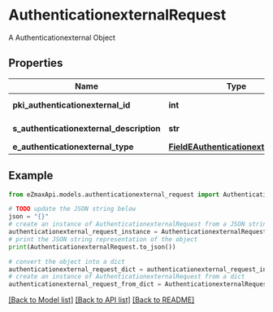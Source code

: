 # AuthenticationexternalRequest

A Authenticationexternal Object

## Properties

Name | Type | Description | Notes
------------ | ------------- | ------------- | -------------
**pki_authenticationexternal_id** | **int** | The unique ID of the Authenticationexternal | [optional] 
**s_authenticationexternal_description** | **str** | The description of the Authenticationexternal | 
**e_authenticationexternal_type** | [**FieldEAuthenticationexternalType**](FieldEAuthenticationexternalType.md) |  | 

## Example

```python
from eZmaxApi.models.authenticationexternal_request import AuthenticationexternalRequest

# TODO update the JSON string below
json = "{}"
# create an instance of AuthenticationexternalRequest from a JSON string
authenticationexternal_request_instance = AuthenticationexternalRequest.from_json(json)
# print the JSON string representation of the object
print(AuthenticationexternalRequest.to_json())

# convert the object into a dict
authenticationexternal_request_dict = authenticationexternal_request_instance.to_dict()
# create an instance of AuthenticationexternalRequest from a dict
authenticationexternal_request_from_dict = AuthenticationexternalRequest.from_dict(authenticationexternal_request_dict)
```
[[Back to Model list]](../README.md#documentation-for-models) [[Back to API list]](../README.md#documentation-for-api-endpoints) [[Back to README]](../README.md)



